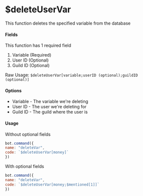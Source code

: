 # $deleteUserVar

This function deletes the specified variable from the database

#### Fields

This function has 1 required field

1. Variable (Required)
2. User ID (Optional)
3. Guild ID (Optional)

Raw Usage: `$deleteUserVar[variable;userID (optional);guildID (optional)]`

#### Options

* Variable - The variable we're deleting
* User ID - The user we're deleting for
* Guild ID - The guild where the user is

#### Usage

Without optional fields

```javascript
bot.command({
name: "deleteVar",
code: `$deleteUserVar[money]`
})
```

With optional fields

```javascript
bot.command({
name: "deleteVar",
code: `$deleteUserVar[money;$mentioned[1]]`
})
```
